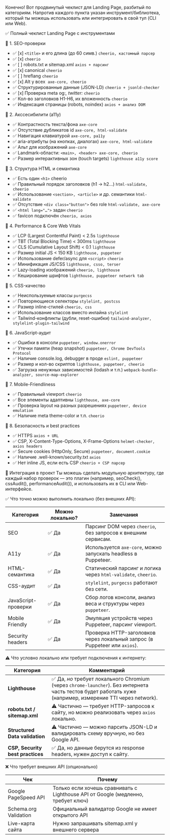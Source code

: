 Конечно! Вот продвинутый чеклист для Landing Page, разбитый по категориям. Напротив каждого пункта указан инструмент/библиотека, который ты можешь использовать или интегрировать в свой тул (CLI или Web).

✅ Полный чеклист Landing Page с инструментами

🔷 1. SEO-проверки

- ✅ [x] `<title>` и его длина (до 60 симв.)	`cheerio, кастомный парсер`
- ✅ [x] <meta name="description">	`cheerio`
- ✅ [ ] robots.txt и sitemap.xml	`axios + парсинг`
- ✅ [x] canonical 	`cheerio`
- ✅ [ ] hreflang	`cheerio`
- ✅ [x] Alt у всех <img>	`axe-core, cheerio`
- ✅	Структурированные данные (JSON-LD)	`cheerio + jsonld-checker`
- ✅ [x] Проверка meta og:*, twitter:*	`cheerio`
- ✅	Кол-во заголовков H1-H6, их вложенность	`cheerio`
- ✅	Индексация страницы (robots, noindex)	`axios + анализ DOM`

🔷 2. Акссесибилити (a11y)

- ✅	Контрастность текста/фона	`axe-core`
- ✅	Отсутствие дубликатов id	`axe-core, html-validate`
- ✅	Навигация клавиатурой	`axe-core, pa11y`
- ✅	aria-атрибуты (на кнопках, диалогах)	`axe-core, html-validate`
- ✅	Альт для изображений	`axe-core`
- ✅	Landmark-области: `<main>, <header>	axe-core, cheerio`
- ✅	Размер интерактивных зон (touch targets)	`lighthouse a11y score`

🔷 3. Структура HTML и семантика

- ✅	Есть один `<h1>`	cheerio
- ✅	Правильный порядок заголовков (h1 → h2…)	`html-validate, cheerio`
- ✅	Использование `<section>, <article>` и др. семантики	`html-validate`
- ✅	Отсутствие `<div class="button">` без role	`html-validate, axe-core`
- ✅	`<html lang="…">` задан	`cheerio`
- ✅	favicon подключён	`cheerio, axios`

🔷 4. Performance & Core Web Vitals

- ✅	LCP (Largest Contentful Paint) < 2.5s	`lighthouse`
- ✅	TBT (Total Blocking Time) < 300ms	`lighthouse`
- ✅	CLS (Cumulative Layout Shift) < 0.1	`lighthouse`
- ✅	Размер initial JS < 150 KB	`lighthouse, puppeteer`
- ✅	Использование defer/async для `<script>`	`cheerio`
- ✅	Минификация JS/CSS	`lighthouse, csso, terser`
- ✅	Lazy-loading изображений	`cheerio, lighthouse`
- ✅	Кеширование шрифтов	`lighthouse, puppeteer network tab`

🔷 5. CSS-качество

- ✅	Неиспользуемые классы	`purgecss`
- ✅	Повторяющиеся селекторы	`stylelint, postcss`
- ✅	Размер inline-стилей	`cheerio, css`
- ✅	Использование классов вместо инлайна	`stylelint`
- ✅	Tailwind-конфликты (дубли, reset-ошибки)	`tailwind-analyzer, stylelint-plugin-tailwind`

🔷 6. JavaScript-аудит

- ✅	Ошибки в консоли	`puppeteer, window.onerror`
- ✅	Утечки памяти (heap snapshot)	`puppeteer, Chrome DevTools Protocol`
- ✅	Наличие console.log, debugger в проде	`eslint, puppeteer`
- ✅	Размер и кол-во скриптов	`lighthouse, puppeteer, cheerio`
- ✅	Загрузка ненужных зависимостей (lodash и т.п.)	`webpack-bundle-analyzer, source-map-explorer`

🔷 7. Mobile-Friendliness

- ✅	Правильный viewport	`cheerio`
- ✅	Все элементы адаптивны	`lighthouse, axe-core`
- ✅	Проверка layout на разных разрешениях	`puppeteer, device emulation`
- ✅	Наличие meta theme-color и т.п.	`cheerio`

🔷 8. Безопасность и best practices

- ✅	HTTPS	`axios + URL`
- ✅	CSP, X-Content-Type-Options, X-Frame-Options	`helmet-checker, axios headers`
- ✅	Secure cookies (HttpOnly, Secure)	`puppeteer, document.cookie`
- ✅	Наличие .well-known/security.txt	`axios`
- ✅	Нет inline JS, если есть CSP	`cheerio + CSP парсер`

🧩 Интеграция в проект
Ты можешь сделать модульную архитектуру, где каждый набор проверок — это плагин (например, seoCheck(), cssAudit(), performanceAudit()), и использовать их в CLI или Web-интерфейсе.



✅ Что точно можно выполнить локально (без внешних API):

| Категория           | Можно локально? | Замечания                                                                  |
| ------------------- | --------------- | -------------------------------------------------------------------------- |
| SEO                 | ✅ Да            | Парсинг DOM через `cheerio`, без запросов к внешним сервисам.              |
| A11y                | ✅ Да            | Используется `axe-core`, можно запускать headless в Puppeteer.             |
| HTML-семантика      | ✅ Да            | Статический парсинг и логика через `html-validate`, `cheerio`.             |
| CSS-аудит           | ✅ Да            | `stylelint`, `purgecss` работают без сети.                                 |
| JavaScript-проверки | ✅ Да            | Сбор логов консоли, анализ веса и структуры через `puppeteer`.             |
| Mobile Friendly     | ✅ Да            | Эмуляция устройств через Puppeteer, парсинг viewport.                      |
| Security headers    | ✅ Да            | Проверка HTTP-заголовков через локальный запрос (в Puppeteer или `axios`). |

⚠️ Что условно локально или требует подключения к интернету:

| Категория                        | Комментарий                                                                                                                                               |
| -------------------------------- | --------------------------------------------------------------------------------------------------------------------------------------------------------- |
| **Lighthouse**                   | ✅ Да, *но* требует локального Chromium (через `chrome-launcher`). Без интернета часть тестов будет работать хуже (например, измерение TTI через network). |
| **robots.txt / sitemap.xml**     | ⚠️ Частично — требует HTTP-запросов к сайту, но можно реализовать через `axios` локально.                                                                 |
| **Structured Data validation**   | ⚠️ Частично — можно парсить JSON-LD и валидировать схему вручную, но без Google API.                                                                      |
| **CSP, Security best practices** | ✅ Да, но данные берутся из response headers, нужен доступ к сайту.                                                                                        |


❌ Что требует внешних API (опционально)

| Чек                   | Почему                                                                            |
| --------------------- | --------------------------------------------------------------------------------- |
| Google PageSpeed API  | Только если хочешь сравнивать с Lighthouse API от Google (медленно, требует ключ) |
| Schema.org Validation | Официальный валидатор Google не имеет открытого API                               |
| Live-карта сайта      | Нужно запрашивать sitemap.xml у внешнего сервера                                  |
